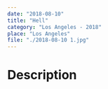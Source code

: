 ```yaml
---
date: "2018-08-10"
title: "Hell"
category: "Los Angeles - 2018"
place: "Los Angeles"
file: "./2018-08-10 1.jpg"
---
```

# Description

